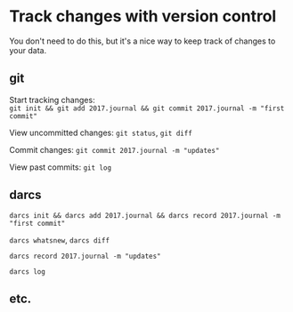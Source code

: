 # Track changes with version control

You don't need to do this, but it's a nice way to keep track of changes to your data.  

## git

Start tracking changes:\
`git init && git add 2017.journal && git commit 2017.journal -m "first commit"`

View uncommitted changes: `git status`, `git diff` 

Commit changes: `git commit 2017.journal -m "updates"`

View past commits: `git log`

## darcs

`darcs init && darcs add 2017.journal && darcs record 2017.journal -m "first commit"`

`darcs whatsnew`, `darcs diff`

`darcs record 2017.journal -m "updates"`

`darcs log`

## etc.